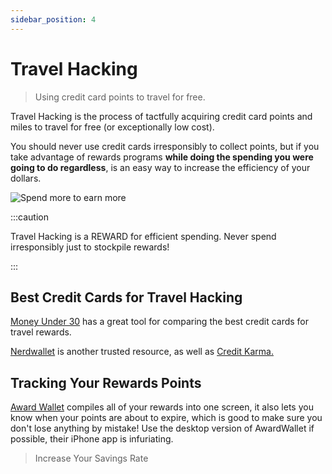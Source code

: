 ```yaml
---
sidebar_position: 4
---
```


# Travel Hacking

>Using credit card points to travel for free.

Travel Hacking is the process of tactfully acquiring credit card points and miles to travel for free (or exceptionally low cost). 

You should never use credit cards irresponsibly to collect points, but if you take advantage of rewards programs **while doing the spending you were going to do regardless**, is an easy way to increase the efficiency of your dollars.

![Spend more to earn more](/img/rewards.svg)

:::caution

Travel Hacking is a REWARD for efficient spending. Never spend irresponsibly just to stockpile rewards!

:::

## Best Credit Cards for Travel Hacking

[Money Under 30](https://www.moneyunder30.com/credit-card-results) has a great tool for comparing the best credit cards for travel rewards.

[Nerdwallet](https://www.nerdwallet.com/travel-miles-credit-cards) is another trusted resource, as well as [Credit Karma.](https://www.creditkarma.com/)

## Tracking Your Rewards Points

[Award Wallet](https://awardwallet.com/api/main) compiles all of your rewards into one screen, it also lets you know when your points are about to expire, which is good to make sure you don't lose anything by mistake! Use the desktop version of AwardWallet if possible, their iPhone app is infuriating.

>Increase Your Savings Rate